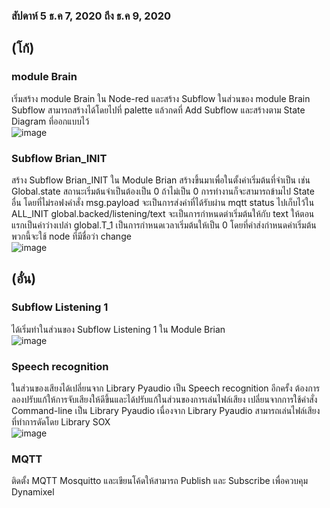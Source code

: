 ### สัปดาห์ 5 ธ.ค 7, 2020 ถึง ธ.ค 9, 2020  
## (โก้)  
### module Brain  
เริ่มสร้าง module Brain ใน Node-red และสร้าง Subflow ในส่วนของ module Brain Subflow สามารถสร้างได้โดยไปที่ palette แล้วกดที่ Add Subflow และสร้างตาม State Diagram ที่ออกแบบไว้  
![image](https://user-images.githubusercontent.com/65691345/110538414-9b715b00-8156-11eb-8933-607736833def.png)  


### Subflow Brian_INIT  
สร้าง Subflow Brian_INIT ใน Module Brian สร้างขึ้นมาเพื่อในตั้งค่าเริ่มต้นที่จำเป็น เช่น Global.state สถานะเริ่มต้นจำเป็นต้องเป็น 0 ถ้าไม่เป็น 0 การทำงานก็จะสามารถข้ามไป State อื่น 
โดยที่ไม่รอฟงคำสั่ง msg.payload จะเป็นการส่งค่าที่ได้รับผ่าน mqtt status ไปเก็บไว้ใน ALL_INIT global.backed/listening/text จะเป็นการกำหนดต่าเริ่มต้นให้กับ text ให้ตอนแรกเป็นค่าว่างเปล่า 
global.T_1 เป็นการกำหนดเวลาเริ่มต้นให้เป็น 0 โดยที่คำส่งกำหนดค่าเริ่มต้นพวกนี้จะใช้ node ที่มีชื่อว่า change  
![image](https://user-images.githubusercontent.com/65691345/110538461-a62bf000-8156-11eb-926d-01240ee1f2ee.png)  


## (อั๋น) 
### Subflow Listening 1  
ได้เริ่มทำในส่วนของ Subflow Listening 1 ใน Module Brian  
![image](https://user-images.githubusercontent.com/65691345/110538506-b217b200-8156-11eb-8206-b7630de14038.png)  



### Speech recognition  
ในส่วนของเสียงได้เปลี่ยนจาก Library Pyaudio เป็น Speech recognition อีกครั้ง ต้องการลองปรับแก้ให้การจับเสียงให้ดีขึ้นและได้ปรับแก้ในส่วนของการเล่นไฟล์เสียง เปลี่ยนจากการใช้คำสั่ง Command-line 
เป็น Library Pyaudio เนื่องจาก Library Pyaudio สามารถเล่นไฟล์เสียงที่ทำการดัดโดย Library SOX  
![image](https://user-images.githubusercontent.com/65691345/110538545-bb088380-8156-11eb-87f5-efbfcc4e237f.png)  


### MQTT  
ติดตั้ง MQTT Mosquitto และเขียนโค้ดให้สามารถ Publish และ Subscribe เพื่อควบคุม Dynamixel  


